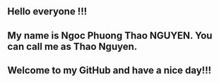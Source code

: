 ## Hello everyone !!!
## My name is Ngoc Phuong Thao NGUYEN. You can call me as Thao Nguyen.
## Welcome to my GitHub and have a nice day!!!
